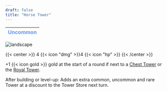 ```yaml
---
draft: false
title: "Horse Tower"
---
```

| <span style="color:CornflowerBlue"> Uncommon </span> |
|--------|

![landscape](/images/towers/towerS_22.png)

{{< center >}}
4 {{< icon "dmg" >}}4 {{< icon "hp" >}}
{{< /center >}}

+1 {{< icon gold >}} gold at the start of a round if next to a [Chest Tower](/towers/chest-tower) or the [Royal Tower](/towers/royal-tower).

After building or level-up:
Adds an extra common, uncommon and rare Tower at a discount to the Tower Store next turn.